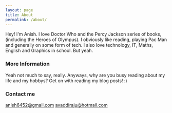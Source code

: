 ```yaml
---
layout: page
title: About
permalink: /about/
---
```


Hey! I'm Anish. I love Doctor Who and the Percy Jackson series of books, (including the Heroes of Olympus). I obviously like reading, playing Pac Man and generally on some form of tech. I also love technology, IT, Maths, English and Graphics in school. But yeah. 

### More Information

Yeah not much to say, really. Anyways, why are you busy reading about my life and my hobbys? Get on with reading my blog posts! :)



### Contact me

[anish6452@gmail.com](mailto:anish6452@gmail.com)
[avaddiraju@hotmail.com](mailto:avaddiraju@hotmail.com)
